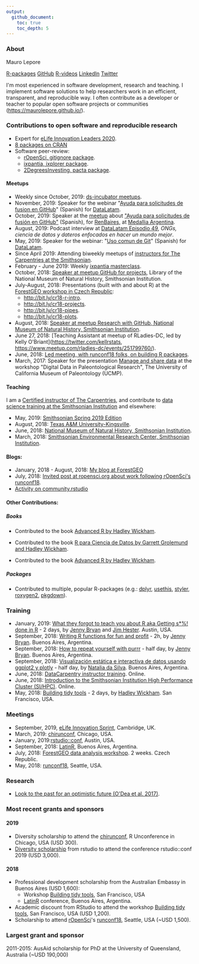 ```yaml
---
output:
  github_document:
    toc: true
    toc_depth: 5
---
```




### About

Mauro Lepore

[R-packages](https://www.rdocumentation.org/collaborators/name/Mauro%20Lepore)
[GitHub](https://github.com/maurolepore)
[R-videos](http://bit.ly/r-videos)
[LinkedIn](https://www.linkedin.com/in/mauro-lepore)
[Twitter](https://twitter.com/mauro_lepore)

I'm most experienced in software development, research and teaching. I implement software solutions to help researchers work in an efficient, transparent, and reproducible way. I often contribute as a developer or teacher to popular open software projects or communities (<https://maurolepore.github.io/>). 

### Contributions to open software and reproducible research

* Expert for [eLife Innovation Leaders 2020](https://elifesciences.org/labs/b87d3cda/innovation-leaders-2020-meet-our-mentors-and-experts).
* [8 packages on CRAN](https://www.rdocumentation.org/collaborators/name/Mauro%20Lepore)
* Software peer-review:
    * [rOpenSci, gitignore package](https://github.com/ropensci/software-review/issues/303#issuecomment-496514351).
    * [ixpantia, ixplorer package](https://github.com/ixpantia/ixplorer/pull/1#issue-281177229).
    * [2DegreesInvesting, pacta package](https://github.com/2DegreesInvesting/pacta/pull/4#issue-280847664).

#### Meetups

* Weekly since October, 2019: [ds-incubator meetups](https://github.com/2DegreesInvesting/ds-incubator).
* November, 2019: Speaker for the webinar "[Ayuda para solicitudes de fusion en GitHub](https://youtu.be/PSNNbeVUxFc)" (Spanish) for [DataLatam](https://www.youtube.com/channel/UCOOcd7f7eJTDNxKLde3lfOQ).
* October, 2019: Speaker at the [meetup](https://www.meetup.com/renbaires/events/266047066/) about ["Ayuda para solicitudes de fusión en GitHub"](https://github.com/an-org/datos-de-miercoles) (Spanish), for [RenBaires](https://twitter.com/renbaires), at [Medallia Argentina](https://twitter.com/MedalliaArg).
* August, 2019: Podcast interview at [DataLatam Episodio 49](http://www.datalatam.com/49), _ONGs, ciencia de datos y dateros enfocados en hacer un mundo mejor_.
* May, 2019: Speaker for the webinar: "[Uso comun de Git](http://youtu.be/SVzyWV1Iep8 )" (Spanish) for [DataLatam](https://www.youtube.com/channel/UCOOcd7f7eJTDNxKLde3lfOQ).
* Since April 2019: Attending biweekly meetups of [instructors for The Carpentries at the Smithsonian](https://datascience.si.edu/carpentries).
* February - June 2019: Weekly [ixpantia masterclass](https://www.ixpantia.com/en/).
* October, 2018: [Speaker at meetup GitHub for projects](http://bit.ly/2pOrRXo), Library of the National Museum of Natural History, Smithsonian Institution.
* July-August, 2018: Presentations (built with and about R) at the [ForestGEO workshop in Czech Republic](http://bit.ly/event-cr18):
    * http://bit.ly/cr18-r-intro.
    * http://bit.ly/cr18-projects.
    * http://bit.ly/cr18-pipes.
    * http://bit.ly/cr18-plots.
* August, 2018: [Speaker at meetup Research with GitHub, National Museum of Natural History, Smithsonian Institution](http://bit.ly/research-with-github).
* June 27, 2018: [Teaching Assistant at meetup of RLadies-DC, led by Kelly O'Briant](https://twitter.com/kellrstats, https://www.meetup.com/rladies-dc/events/251799760/).
* June, 2018: [Led meeting, with runconf18 folks, on building R packages](https://twitter.com/mauro_lepore/status/1008136303182008320).
* March, 2017: Speaker for the presentation [Manage and share data](https://youtu.be/7exLm5gKceY) at the workshop "Digital Data in Paleontological Research", The University of California Museum of Paleontology (UCMP).

#### Teaching

I am a [Certified instructor of The Carpentries](http://bit.ly/mauro-lepore-carpentries-certificate), and contribute to [data science training at the Smithsonian Institution](https://datascience.si.edu/carpentries) and elsewhere:

* May, 2019: [Smithsonian Spring 2019 Edition](https://smithsonianworkshops.github.io/2019-05-16-castle/)
* August, 2018: [Texas A&M University-Kingsville](https://kokbent.github.io/2018-09-29-tamu-kingsville/).
* June, 2018: [National Museum of Natural History, Smithsonian Institution](https://smithsonianworkshops.github.io/2018-06-12-nmnh/).
* March, 2018: [Smithsonian Environmental Research Center, Smithsonian Institution](https://smithsonianworkshops.github.io/2018-03-07-serc/).

#### Blogs:

* January, 2018 - August, 2018: [My blog at ForestGEO](https://fgeo.netlify.com/)
* July, 2018: [Invited post at ropensci.org about work following rOpenSci's runconf18](https://ropensci.org/blog/2018/07/17/pkginspector/).
* [Activity on community.rstudio](https://community.rstudio.com/u/mauro_lepore/summary)

#### Other Contributions:

##### Books

* Contributed to the book [Advanced R by Hadley Wickham](https://es.r4ds.hadley.nz/).

* Contributed to the book [R para Ciencia de Datos by Garrett Grolemund and Hadley Wickham](https://adv-r.hadley.nz/introduction.html#intro-ack).

* Contributed to the book [Advanced R by Hadley Wickham](https://adv-r.hadley.nz/introduction.html#intro-ack).

##### Packages

* Contributed to multiple, popular R-packages (e.g.: [dplyr](https://blog.rstudio.com/2017/06/13/dplyr-0-7-0/), [usethis](https://www.tidyverse.org/articles/2019/04/usethis-1.5.0/), [styler](https://www.tidyverse.org/blog/2019/11/styler-1-2-0/), [roxygen2](https://www.tidyverse.org/blog/2019/11/roxygen2-7-0-0/), [pkgdown](https://www.tidyverse.org/blog/2019/09/pkgdown-1-4-0/)).

### Training

* January, 2019: [What they forgot to teach you about R aka Getting s*%! done in R](https://whattheyforgot.org/) - 2 days, by [Jenny Bryan](https://jennybryan.org/about/) and [Jim Hester](https://www.linkedin.com/in/jim-hester/). Austin, USA.
* September, 2018: [Writing R functions for fun and profit](https://www.meetup.com/rladies-buenos-aires/events/253987224/) - 2h, by [Jenny Bryan](https://jennybryan.org/about/). Buenos Aires, Argentina.
* September, 2018: [How to repeat yourself with purrr](http://latin-r.com/schedule/#session-3) - half day, by [Jenny Bryan](https://jennybryan.org/about/).  Buenos Aires, Argentina.
* September, 2018: [Visualización estática e interactiva de datos usando ggplot2 y plotly](http://latin-r.com/schedule/#session-1) - half day, by [Natalia da Silva](http://natydasilva.com/). Buenos Aires, Argentina.
* June, 2018: [DataCarpentry instructor training](https://i.imgur.com/f86ieG4.png). Online.
* June, 2018: [Introduction to the Smithsonian Institution High Performance Cluster (SI/HPC)](https://i.imgur.com/kObg0FC.png). Online.
* May, 2018: [Building tidy tools](https://blog.rstudio.com/2018/04/09/building-tidy-tools-workshop/) - 2 days, by [Hadley Wickham](http://hadley.nz/). San Francisco, USA.

### Meetings

* September, 2019, [eLife Innovation Sprint](https://sprint.elifesciences.org/), Cambridge, UK.
* March, 2019: [chirunconf](https://chirunconf.github.io/#team), Chicago, USA.
* January, 2019:[rstudio::conf](https://www.rstudio.com/conference/), Austin, USA.
* September, 2018: [LatinR](https://i.imgur.com/TMYMQEf.png), Buenos Aires, Argentina.
* July, 2018: [ForestGEO data analysis workshop](https://www.forestgeo.si.edu/2018-forestgeo-dynamics-workshop-czech-republic). 2 weeks. Czech Republic.
* May, 2018: [runconf18](http://unconf18.ropensci.org/#participants), Seattle, USA.

### Research

* [Look to the past for an optimistic future (O'Dea et al. 2017)](https://goo.gl/U3aBC2).

### Most recent grants and sponsors

#### 2019

* Diversity scholarship to attend the [chirunconf](https://chirunconf.github.io/), R Unconference in Chicago, USA (USD 300).
* [Diversity scholarship](https://blog.rstudio.com/2018/08/10/rstudio-conf-2019-diversity-scholarships/) from rstudio to attend the conference rstudio::conf 2019 (USD 3,000).

#### 2018

* Professional development scholarship from the Australian Embassy in Buenos Aires (USD 1,600):
    * Workshop [Building tidy tools](https://blog.rstudio.com/2018/04/09/building-tidy-tools-workshop/), San Francisco, USA
    * [LatinR](http://latin-r.com/) conference, Buenos Aires, Argentina.
* Academic discount from RStudio to attend the workshop [Building tidy tools](https://blog.rstudio.com/2018/04/09/building-tidy-tools-workshop/), San Francisco, USA (USD 1,200).
* Scholarship to attend [rOpenSci](https://ropensci.org/)'s [runconf18](http://unconf18.ropensci.org/#participants), Seattle, USA (~USD 1,500).

### Largest grant and sponsor

2011-2015: AusAid scholarship for PhD at the University of Queensland, Australia (~USD 190,000)
